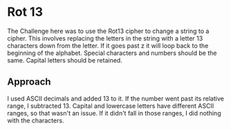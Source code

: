 # Rot 13  

The Challenge here was to use the Rot13 cipher to change a string to a cipher. This involves replacing the letters in the string with a letter 13 characters down from the letter. If it goes past z it will loop back to the beginning of the alphabet. Special characters and numbers should be the same. Capital letters should be retained.  

## Approach  

I used ASCII decimals and added 13 to it. If the number went past its relative range, I subtracted 13. Capital and lowercase letters have different ASCII ranges, so that wasn't an issue. If it didn't fall in those ranges, I did nothing with the characters.